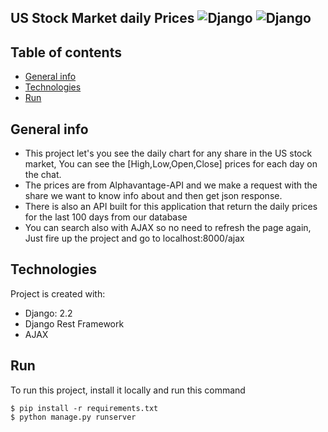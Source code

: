 ## US Stock Market daily Prices ![Django](https://img.shields.io/badge/Django-2.2.9-yellow.svg) ![Django](https://img.shields.io/badge/AJAX-yellow.svg)

## Table of contents
* [General info](#general-info)
* [Technologies](#technologies)
* [Run](#run)

## General info
- This project let's you see the daily chart for any share in the US stock market, You can see the [High,Low,Open,Close] prices for each day on the chat.
- The prices are from Alphavantage-API and we make a request with the share we want to know info about and then get json response.
- There is also an API built for this application that return the daily prices for the last 100 days from our database
- You can search also with AJAX so no need to refresh the page again, Just fire up the project and go to localhost:8000/ajax

## Technologies
Project is created with:
* Django: 2.2
* Django Rest Framework
* AJAX
	
## Run
To run this project, install it locally and run this command

```
$ pip install -r requirements.txt
$ python manage.py runserver
```
